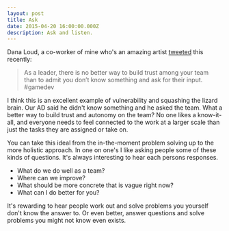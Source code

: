 ```yaml
---
layout: post
title: Ask
date: 2015-04-20 16:00:00.000Z
description: Ask and listen.
---
```


<p>Dana Loud, a co-worker of mine who's an amazing artist <a href="https://twitter.com/DanaLoud/status/585790139177246720">tweeted</a> this recently:</p>

<blockquote>
  <p>As a leader, there is no better way to build trust among your team than to admit you don’t know something and ask for their input. #gamedev</p>
</blockquote>

<p>I think this is an excellent example of vulnerability and squashing the lizard brain. Our AD said he didn't know something and he asked the team. What a better way to build trust and autonomy on the team? No one likes a know-it-all, and everyone needs to feel connected to the work at a larger scale than just the tasks they are assigned or take on.    </p>

<p>You can take this ideal from the in-the-moment problem solving up to the more holistic approach. In one on one's I like asking people some of these kinds of questions. It's always interesting to hear each persons responses.</p>

<ul>
<li>What do we do well as a team?   </li>
<li>Where can we improve?  </li>
<li>What should be more concrete that is vague right now?  </li>
<li>What can I do better for you?</li>
</ul>

<p>It's rewarding to hear people work out and solve problems you yourself don't know the answer to. Or even better, answer questions and solve problems you might not know even exists.</p>
